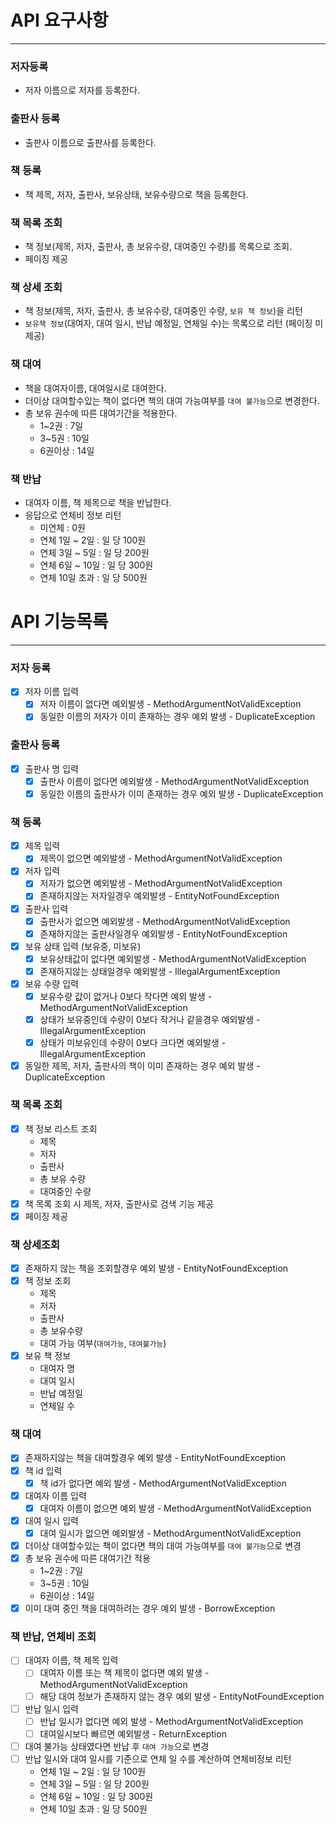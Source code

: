 # API 요구사항
- - -
### 저자등록
- 저자 이름으로 저자를 등록한다.
### 출판사 등록
- 출판사 이름으로 출판사를 등록한다.
### 책 등록
- 책 제목, 저자, 출판사, 보유상태, 보유수량으로 책을 등록한다.
### 책 목록 조회
- 책 정보(제목, 저자, 출판사, 총 보유수량, 대여중인 수량)를 목록으로 조회.
- 페이징 제공
### 책 상세 조회
- 책 정보(제목, 저자, 출판사, 총 보유수량, 대여중인 수량, `보유 책 정보`)을 리턴
- `보유책 정보`(대여자, 대여 일시, 반납 예정일, 연체일 수)는 목록으로 리턴 (페이징 미제공)
### 책 대여
- 책을 대여자이름, 대여일시로 대여한다.
- 더이상 대여할수있는 책이 없다면 책의 대여 가능여부를 `대여 불가능`으로 변경한다.
- 총 보유 권수에 따른 대여기간을 적용한다.
  - 1~2권 : 7일
  - 3~5권 : 10일
  - 6권이상 : 14일
### 책 반납
- 대여자 이름, 책 제목으로 책을 반납한다.
- 응답으로 연체비 정보 리턴
  - 미연체 : 0원
  - 연체 1일 ~ 2일 : 일 당 100원
  - 연체 3일 ~ 5일 : 일 당 200원
  - 연체 6일 ~ 10일 : 일 당 300원
  - 연체 10일 초과 : 일 당 500원

# API 기능목록
- - -
### 저자 등록
- [x] 저자 이름 입력
  - [x] 저자 이름이 없다면 예외발생 - MethodArgumentNotValidException
  - [x] 동일한 이름의 저자가 이미 존재하는 경우 예외 발생 - DuplicateException
### 출판사 등록
- [x] 출판사 명 입력
  - [x] 출판사 이름이 없다면 예외발생 - MethodArgumentNotValidException
  - [x] 동일한 이름의 출판사가 이미 존재하는 경우 예외 발생 - DuplicateException
### 책 등록
- [x] 제목 입력
  - [x] 제목이 없으면 예외발생 - MethodArgumentNotValidException
- [x] 저자 입력
  - [x] 저자가 없으면 예외발생 - MethodArgumentNotValidException
  - [x] 존재하지않는 저자일경우 예외발생 - EntityNotFoundException
- [x] 출판사 입력
  - [x] 출판사가 없으면 예외발생 - MethodArgumentNotValidException
  - [x] 존재하지않는 출판사일경우 예외발생 - EntityNotFoundException
- [x] 보유 상태 입력 (보유중, 미보유)
  - [x] 보유상태값이 없다면 예외발생 - MethodArgumentNotValidException
  - [x] 존재하지않는 상태일경우 예외발생 - IllegalArgumentException
- [x] 보유 수량 입력
  - [x] 보유수량 값이 없거나 0보다 작다면 예외 발생 - MethodArgumentNotValidException
  - [x] 상태가 보유중인데 수량이 0보다 작거나 같을경우 예외발생 - IllegalArgumentException
  - [x] 상태가 미보유인데 수량이 0보다 크다면 예외발생 - IllegalArgumentException
- [x] 동일한 제목, 저자, 출판사의 책이 이미 존재하는 경우 예외 발생 - DuplicateException
### 책 목록 조회
- [x] 책 정보 리스트 조회
  - 제목
  - 저자
  - 출판사
  - 총 보유 수량
  - 대여중인 수량
- [x] 책 목록 조회 시 제목, 저자, 출판사로 검색 기능 제공
- [x] 페이징 제공
### 책 상세조회
- [x] 존재하지 않는 책을 조회할경우 예외 발생 - EntityNotFoundException
- [x] 책 정보 조회
  - 제목
  - 저자
  - 출판사
  - 총 보유수량
  - 대여 가능 여부(`대여가능`, `대여불가능`)
- [x] 보유 책 정보
  - 대여자 명
  - 대여 일시
  - 반납 예정일
  - 연체일 수
### 책 대여
- [x] 존재하지않는 책을 대여할경우 예외 발생 - EntityNotFoundException
- [x] 책 id 입력
  - [x] 책 id가 없다면 예외 발생 - MethodArgumentNotValidException
- [x] 대여자 이름 입력
  - [x] 대여자 이름이 없으면 예외 발생 - MethodArgumentNotValidException
- [x] 대여 일시 입력
  - [x] 대여 일시가 없으면 예외발생 - MethodArgumentNotValidException
- [x] 더이상 대여할수있는 책이 없다면 책의 대여 가능여부를 `대여 불가능`으로 변경
- [x] 총 보유 권수에 따른 대여기간 적용
  - 1~2권 : 7일
  - 3~5권 : 10일
  - 6권이상 : 14일
- [x] 이미 대여 중인 책을 대여하려는 경우 예외 발생 - BorrowException

### 책 반납, 연체비 조회
- [ ] 대여자 이름, 책 제목 입력
  - [ ] 대여자 이름 또는 책 제목이 없다면 예외 발생 - MethodArgumentNotValidException
  - [ ] 해당 대여 정보가 존재하지 않는 경우 예외 발생 - EntityNotFoundException
- [ ] 반납 일시 입력
  - [ ] 반납 일시가 없다면 예외 발생 - MethodArgumentNotValidException
  - [ ] 대여일시보다 빠르면 예외발생 - ReturnException
- [ ] 대여 불가능 상태였다면 반납 후 `대여 가능`으로 변경
- [ ] 반납 일시와 대여 일시를 기준으로 연체 일 수를 계산하여 연체비정보 리턴
  - 연체 1일 ~ 2일 : 일 당 100원
  - 연체 3일 ~ 5일 : 일 당 200원
  - 연체 6일 ~ 10일 : 일 당 300원
  - 연체 10일 초과 : 일 당 500원